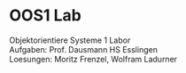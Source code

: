 OOS1 Lab
========

Objektorientiere Systeme 1 Labor  
Aufgaben: Prof. Dausmann HS Esslingen  
Loesungen: Moritz Frenzel, Wolfram Ladurner  
